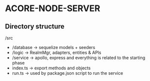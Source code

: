 # ACORE-NODE-SERVER




## Directory structure

/src
- /database -> sequelize models + seeders
- /logic -> RealmMgr, adapters, entities & APIs
- /service -> apollo, express and everything is related to the starting phase
- index.ts -> export methods and objects
- run.ts -> used by package.json script to run the service
